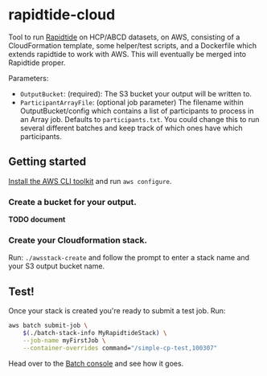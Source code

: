 # rapidtide-cloud
Tool to run [Rapidtide](https://github.com/bbfrederick/rapidtide) on HCP/ABCD datasets, on AWS, consisting of a CloudFormation template, some helper/test scripts, and a Dockerfile which extends rapidtide to work with AWS. This will eventually be merged into Rapidtide proper.


Parameters:

- `OutputBucket`: (required): The S3 bucket your output will be written to.
- `ParticipantArrayFile`: (optional job parameter) The filename within OutputBucket/config which contains a list of participants to process in an Array job. Defaults to `participants.txt`. You could change this to run several different batches and keep track of which ones have which participants.

## Getting started

[Install the AWS CLI toolkit](https://docs.aws.amazon.com/cli/latest/userguide/getting-started-install.html) and run `aws configure`. 

### Create a bucket for your output.

**TODO document**

### Create your Cloudformation stack.

Run: `./awsstack-create` and follow the prompt to enter a stack name and your S3 output bucket name.

## Test!

Once your stack is created you're ready to submit a test job. Run:

```bash
aws batch submit-job \
    $(./batch-stack-info MyRapidtideStack) \
    --job-name myFirstJob \
    --container-overrides command="/simple-cp-test,100307"
```

Head over to the [Batch console](https://us-east-1.console.aws.amazon.com/batch) and see how it goes. 
